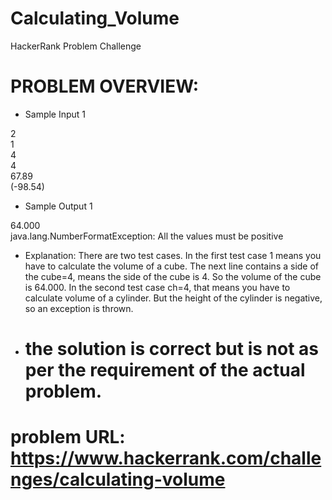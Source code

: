 # Calculating_Volume
HackerRank Problem Challenge

# PROBLEM OVERVIEW:

- Sample Input 1

 2     
 1    
 4     
 4     
 67.89    
 (-98.54)   

- Sample Output 1

 64.000    
 java.lang.NumberFormatException: All the values must be positive

- Explanation:
There are two test cases. In the first test case 1 means you have to calculate the volume of a cube. The next line contains a side of the cube=4, means the side of the cube is 4. So the volume of the cube is 64.000. 
In the second test case ch=4, that means you have to calculate volume of a cylinder. But the height of the cylinder is negative, so an exception is thrown.

- # the solution is correct but is not as per the requirement of the actual problem.

# problem URL: https://www.hackerrank.com/challenges/calculating-volume
